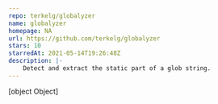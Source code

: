 ```yaml
---
repo: terkelg/globalyzer
name: globalyzer
homepage: NA
url: https://github.com/terkelg/globalyzer
stars: 10
starredAt: 2021-05-14T19:26:48Z
description: |-
    Detect and extract the static part of a glob string.
---
```


[object Object]
